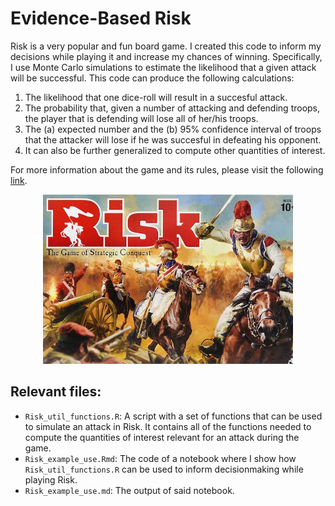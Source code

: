 # Evidence-Based Risk
Risk is a very popular and fun board game. I created this code to inform my decisions while playing it and increase my chances of winning. Specifically, I use Monte Carlo simulations to estimate the likelihood that a given attack will be successful. This code can produce the following calculations:

 1. The likelihood that one dice-roll will result in a succesful attack.
 2. The probability that, given a number of attacking and defending troops, the player that is defending will lose all of her/his troops.
 3. The (a) expected number and the (b) 95% confidence interval of troops that the attacker will lose if he was succesful in defeating his opponent.
 4. It can also be further generalized to compute other quantities of interest.

For more information about the game and its rules, please visit the following [link](<https://www.ultraboardgames.com/risk/game-rules.php>).

<p align="center">
  <img src="https://github.com/hugosalasr7/evidence-based-risk/blob/main/Risk_example_use_files/risk.jpg" alt="drawing" width="400" />
</p>


## Relevant files:
- ```Risk_util_functions.R```: A script with a set of functions that can be used to simulate an attack in Risk. It contains all of the functions needed to compute the quantities of interest relevant for an attack during the game. 
- ```Risk_example_use.Rmd```: The code of a notebook where I show how ```Risk_util_functions.R``` can be used to inform decisionmaking while playing Risk.
- ```Risk_example_use.md```: The output of said notebook. 
